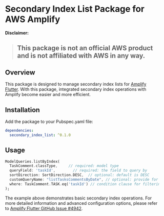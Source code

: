 # Secondary Index List Package for AWS Amplify
**Disclaimer:** 
> ## This package is not an official AWS product and is not affiliated with AWS in any way.

## Overview
This package is designed to manage secondary index lists for [Amplify Flutter](https://github.com/aws-amplify/amplify-flutter/issues/4942). With this package, integrated secondary index operations with Amplify become easier and more efficient.

## Installation
Add the package to your Pubspec.yaml file:
```yaml
dependencies:
  secondary_index_list: ^0.1.0
```

## Usage
```dart
ModelQueries.listByIndex(
  TaskComment.classType,     // required: model type
  queryField: 'taskId',        // required: the field to query by
  sortDirection: SortDirection.DESC,  // optional: default is DESC
  customQueryName: "listTasksCommentsByDate", // optional: provide for Gen1; auto-generated for Gen2
  where: TaskComment.TASK.eq('taskId') // condition clause for filtering
);

```
The example above demonstrates basic secondary index operations. For more detailed information and advanced configuration options, please refer to [Amplify Flutter GitHub Issue #4942](https://github.com/aws-amplify/amplify-flutter/issues/4942).
